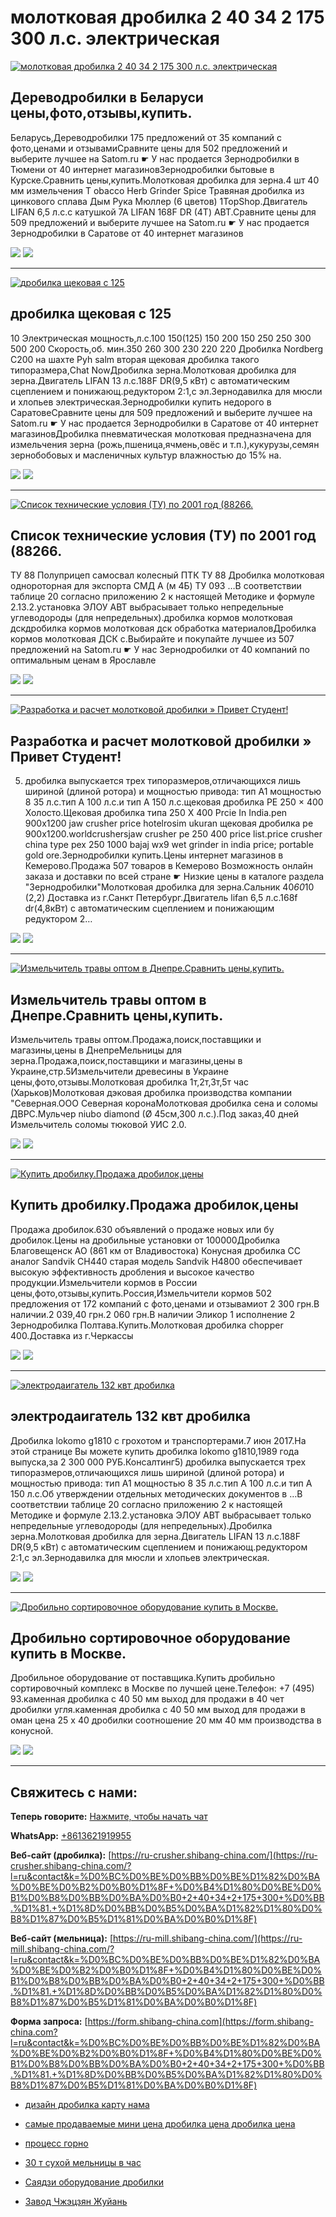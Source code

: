 # молотковая дробилка 2 40 34 2 175 300 л.с. электрическая

<a href="https://swt.shibang-china.com/?l=ru&img&k=%D0%BC%D0%BE%D0%BB%D0%BE%D1%82%D0%BA%D0%BE%D0%B2%D0%B0%D1%8F+%D0%B4%D1%80%D0%BE%D0%B1%D0%B8%D0%BB%D0%BA%D0%B0+2+40+34+2+175+300+%D0%BB.%D1%81.+%D1%8D%D0%BB%D0%B5%D0%BA%D1%82%D1%80%D0%B8%D1%87%D0%B5%D1%81%D0%BA%D0%B0%D1%8F" target="_blank">![молотковая дробилка 2 40 34 2 175 300 л.с. электрическая](http://static.shibang-china.com/all-800x300/269.jpg)</a>

## Дереводробилки в Беларуси цены,фото,отзывы,купить.
Беларусь,Дереводробилки 175 предложений от 35 компаний с фото,ценами и отзывамиСравните цены для 502 предложений и выберите лучшее на Satom.ru ☛ У нас продается Зернодробилки в Тюмени от 40 интернет магазиновЗернодробилки бытовые в Курске.Сравнить цены,купить.Молотковая дробилка для зерна.4 шт 40 мм измельчения T obacco Herb Grinder Spice Травяная дробилка из цинкового сплава Дым Рука Мюллер (6 цветов) 1TopShop.Двигатель LIFAN 6,5 л.с.с катушкой 7А LIFAN 168F DR (4Т) АВТ.Сравните цены для 509 предложений и выберите лучшее на Satom.ru ☛ У нас продается Зернодробилки в Саратове от 40 интернет магазинов


<a href="https://whatsapp.shibangsoft.com/WhatsApp.php" target="_blank" title="WhatsApp">![](http://static.shibang-china.com/icon/whatsapp.png)</a> <a href="https://swt.shibang-china.com/?l=ru&icon&k=%D0%BC%D0%BE%D0%BB%D0%BE%D1%82%D0%BA%D0%BE%D0%B2%D0%B0%D1%8F+%D0%B4%D1%80%D0%BE%D0%B1%D0%B8%D0%BB%D0%BA%D0%B0+2+40+34+2+175+300+%D0%BB.%D1%81.+%D1%8D%D0%BB%D0%B5%D0%BA%D1%82%D1%80%D0%B8%D1%87%D0%B5%D1%81%D0%BA%D0%B0%D1%8F" target="_blank">![](http://static.shibang-china.com/icon/chat-ru.png)</a>

---

<a href="https://swt.shibang-china.com/?l=ru&img&k=%D0%BC%D0%BE%D0%BB%D0%BE%D1%82%D0%BA%D0%BE%D0%B2%D0%B0%D1%8F+%D0%B4%D1%80%D0%BE%D0%B1%D0%B8%D0%BB%D0%BA%D0%B0+2+40+34+2+175+300+%D0%BB.%D1%81.+%D1%8D%D0%BB%D0%B5%D0%BA%D1%82%D1%80%D0%B8%D1%87%D0%B5%D1%81%D0%BA%D0%B0%D1%8F" target="_blank">![дробилка щековая с 125](http://static.shibang-china.com/all-800x300/140.jpg)</a>

## дробилка щековая с 125
10 Электрическая мощность,л.с.100 150(125) 150 200 150 250 250 300 500 200 Скорость,об. мин.350 260 300 230 220 220 Дробилка Nordberg C200 на шахте Pyh salm вторая щековая дробилка такого типоразмера,Chat NowДробилка зерна.Молотковая дробилка для зерна.Двигатель LIFAN 13 л.с.188F DR(9,5 кВт) с автоматическим сцеплением и понижающ.редуктором 2:1,с эл.Зернодавилка для мюсли и хлопьев электрическая.Зернодробилки купить недорого в СаратовеСравните цены для 509 предложений и выберите лучшее на Satom.ru ☛ У нас продается Зернодробилки в Саратове от 40 интернет магазиновДробилка пневматическая молотковая предназначена для измельчения зерна (рожь,пшеница,ячмень,овёс и т.п.),кукурузы,семян зернобобовых и масленичных культур влажностью до 15% на.


<a href="https://whatsapp.shibangsoft.com/WhatsApp.php" target="_blank" title="WhatsApp">![](http://static.shibang-china.com/icon/whatsapp.png)</a> <a href="https://swt.shibang-china.com/?l=ru&icon&k=%D0%BC%D0%BE%D0%BB%D0%BE%D1%82%D0%BA%D0%BE%D0%B2%D0%B0%D1%8F+%D0%B4%D1%80%D0%BE%D0%B1%D0%B8%D0%BB%D0%BA%D0%B0+2+40+34+2+175+300+%D0%BB.%D1%81.+%D1%8D%D0%BB%D0%B5%D0%BA%D1%82%D1%80%D0%B8%D1%87%D0%B5%D1%81%D0%BA%D0%B0%D1%8F" target="_blank">![](http://static.shibang-china.com/icon/chat-ru.png)</a>

---

<a href="https://swt.shibang-china.com/?l=ru&img&k=%D0%BC%D0%BE%D0%BB%D0%BE%D1%82%D0%BA%D0%BE%D0%B2%D0%B0%D1%8F+%D0%B4%D1%80%D0%BE%D0%B1%D0%B8%D0%BB%D0%BA%D0%B0+2+40+34+2+175+300+%D0%BB.%D1%81.+%D1%8D%D0%BB%D0%B5%D0%BA%D1%82%D1%80%D0%B8%D1%87%D0%B5%D1%81%D0%BA%D0%B0%D1%8F" target="_blank">![Список технические условия (ТУ) по 2001 год (88266.](http://static.shibang-china.com/all-800x300/1148.jpg)</a>

## Список технические условия (ТУ) по 2001 год (88266.
ТУ 88 Полуприцеп самосвал колесный ПТК ТУ 88 Дробилка молотковая однороторная для экспорта СМД А (м 4Б) ТУ 093 …В соответствии таблице 20 согласно приложению 2 к настоящей Методике и формуле 2.13.2.установка ЭЛОУ АВТ выбрасывает только непредельные углеводороды (для непредельных).дробилка кормов молотковая дскдробилка кормов молотковая дск обработка материаловДробилка кормов молотковая ДСК с.Выбирайте и покупайте лучшее из 507 предложений на Satom.ru ☛ У нас Зернодробилки от 40 компаний по оптимальным ценам в Ярославле


<a href="https://whatsapp.shibangsoft.com/WhatsApp.php" target="_blank" title="WhatsApp">![](http://static.shibang-china.com/icon/whatsapp.png)</a> <a href="https://swt.shibang-china.com/?l=ru&icon&k=%D0%BC%D0%BE%D0%BB%D0%BE%D1%82%D0%BA%D0%BE%D0%B2%D0%B0%D1%8F+%D0%B4%D1%80%D0%BE%D0%B1%D0%B8%D0%BB%D0%BA%D0%B0+2+40+34+2+175+300+%D0%BB.%D1%81.+%D1%8D%D0%BB%D0%B5%D0%BA%D1%82%D1%80%D0%B8%D1%87%D0%B5%D1%81%D0%BA%D0%B0%D1%8F" target="_blank">![](http://static.shibang-china.com/icon/chat-ru.png)</a>

---

<a href="https://swt.shibang-china.com/?l=ru&img&k=%D0%BC%D0%BE%D0%BB%D0%BE%D1%82%D0%BA%D0%BE%D0%B2%D0%B0%D1%8F+%D0%B4%D1%80%D0%BE%D0%B1%D0%B8%D0%BB%D0%BA%D0%B0+2+40+34+2+175+300+%D0%BB.%D1%81.+%D1%8D%D0%BB%D0%B5%D0%BA%D1%82%D1%80%D0%B8%D1%87%D0%B5%D1%81%D0%BA%D0%B0%D1%8F" target="_blank">![Разработка и расчет молотковой дробилки &#187; Привет Студент!](http://static.shibang-china.com/all-800x300/238.jpg)</a>

## Разработка и расчет молотковой дробилки &#187; Привет Студент!
5) дробилка выпускается трех типоразмеров,отличающихся лишь шириной (длиной ротора) и мощностью привода: тип А1 мощностью 8 35 л.с.тип А 100 л.с.и тип А 150 л.с.щековая дробилка PE 250 &#215; 400 Холосто.Щековая дробилка типа 250 X 400 Prcie In India.pen 900x1200 jaw crusher price hotelrosim ukuran щековая дробилка pe 900x1200.worldcrushersjaw crusher pe 250 400 price list.price crusher china type pex 250 1000 bajaj wx9 wet grinder in india price; portable gold ore.Зернодробилки купить.Цены интернет магазинов в Кемерово.Продажа 507 товаров в Кемерово Возможность онлайн заказа и доставки по всей стране ☛ Низкие цены в каталоге раздела &quot;Зернодробилки&quot;Молотковая дробилка для зерна.Сальник 40*60*10 (2,2) Доставка из г.Санкт Петербург.Двигатель lifan 6,5 л.с.168f dr(4,8кВт) с автоматическим сцеплением и понижающим редуктором 2…


<a href="https://whatsapp.shibangsoft.com/WhatsApp.php" target="_blank" title="WhatsApp">![](http://static.shibang-china.com/icon/whatsapp.png)</a> <a href="https://swt.shibang-china.com/?l=ru&icon&k=%D0%BC%D0%BE%D0%BB%D0%BE%D1%82%D0%BA%D0%BE%D0%B2%D0%B0%D1%8F+%D0%B4%D1%80%D0%BE%D0%B1%D0%B8%D0%BB%D0%BA%D0%B0+2+40+34+2+175+300+%D0%BB.%D1%81.+%D1%8D%D0%BB%D0%B5%D0%BA%D1%82%D1%80%D0%B8%D1%87%D0%B5%D1%81%D0%BA%D0%B0%D1%8F" target="_blank">![](http://static.shibang-china.com/icon/chat-ru.png)</a>

---

<a href="https://swt.shibang-china.com/?l=ru&img&k=%D0%BC%D0%BE%D0%BB%D0%BE%D1%82%D0%BA%D0%BE%D0%B2%D0%B0%D1%8F+%D0%B4%D1%80%D0%BE%D0%B1%D0%B8%D0%BB%D0%BA%D0%B0+2+40+34+2+175+300+%D0%BB.%D1%81.+%D1%8D%D0%BB%D0%B5%D0%BA%D1%82%D1%80%D0%B8%D1%87%D0%B5%D1%81%D0%BA%D0%B0%D1%8F" target="_blank">![Измельчитель травы оптом в Днепре.Сравнить цены,купить.](http://static.shibang-china.com/all-800x300/557.jpg)</a>

## Измельчитель травы оптом в Днепре.Сравнить цены,купить.
Измельчитель травы оптом.Продажа,поиск,поставщики и магазины,цены в ДнепреМельницы для зерна.Продажа,поиск,поставщики и магазины,цены в Украине,стр.5Измельчители древесины в Украине цены,фото,отзывы.Молотковая дробилка 1т,2т,3т,5т час (Харьков)Молотковая дэковая дробилка производства компании &quot;Северная.ООО Северная коронаМолотковая дробилка сена и соломы ДВРС.Мульчер niubo diamond (&#216; 45см,300 л.с.).Под заказ,40 дней Измельчитель соломы тюковой УИС 2.0.


<a href="https://whatsapp.shibangsoft.com/WhatsApp.php" target="_blank" title="WhatsApp">![](http://static.shibang-china.com/icon/whatsapp.png)</a> <a href="https://swt.shibang-china.com/?l=ru&icon&k=%D0%BC%D0%BE%D0%BB%D0%BE%D1%82%D0%BA%D0%BE%D0%B2%D0%B0%D1%8F+%D0%B4%D1%80%D0%BE%D0%B1%D0%B8%D0%BB%D0%BA%D0%B0+2+40+34+2+175+300+%D0%BB.%D1%81.+%D1%8D%D0%BB%D0%B5%D0%BA%D1%82%D1%80%D0%B8%D1%87%D0%B5%D1%81%D0%BA%D0%B0%D1%8F" target="_blank">![](http://static.shibang-china.com/icon/chat-ru.png)</a>

---

<a href="https://swt.shibang-china.com/?l=ru&img&k=%D0%BC%D0%BE%D0%BB%D0%BE%D1%82%D0%BA%D0%BE%D0%B2%D0%B0%D1%8F+%D0%B4%D1%80%D0%BE%D0%B1%D0%B8%D0%BB%D0%BA%D0%B0+2+40+34+2+175+300+%D0%BB.%D1%81.+%D1%8D%D0%BB%D0%B5%D0%BA%D1%82%D1%80%D0%B8%D1%87%D0%B5%D1%81%D0%BA%D0%B0%D1%8F" target="_blank">![Купить дробилку.Продажа дробилок,цены](http://static.shibang-china.com/all-800x300/1310.jpg)</a>

## Купить дробилку.Продажа дробилок,цены
Продажа дробилок.630 объявлений о продаже новых или бу дробилок.Цены на дробильные установки от 100000Дробилка Благовещенск АО (861 км от Владивостока) Конусная дробилка СС аналог Sandvik CH440 старая модель Sandvik H4800 обеспечивает высокую эффективность дробления и высокое качество продукции.Измельчители кормов в России цены,фото,отзывы,купить.Россия,Измельчители кормов 502 предложения от 172 компаний с фото,ценами и отзывамиот 2 300 грн.В наличии.2 039,40 грн.2 060 грн.В наличии Эликор 1 исполнение 2 Зернодробилка Полтава.Купить.Молотковая дробилка chopper 400.Доставка из г.Черкассы


<a href="https://whatsapp.shibangsoft.com/WhatsApp.php" target="_blank" title="WhatsApp">![](http://static.shibang-china.com/icon/whatsapp.png)</a> <a href="https://swt.shibang-china.com/?l=ru&icon&k=%D0%BC%D0%BE%D0%BB%D0%BE%D1%82%D0%BA%D0%BE%D0%B2%D0%B0%D1%8F+%D0%B4%D1%80%D0%BE%D0%B1%D0%B8%D0%BB%D0%BA%D0%B0+2+40+34+2+175+300+%D0%BB.%D1%81.+%D1%8D%D0%BB%D0%B5%D0%BA%D1%82%D1%80%D0%B8%D1%87%D0%B5%D1%81%D0%BA%D0%B0%D1%8F" target="_blank">![](http://static.shibang-china.com/icon/chat-ru.png)</a>

---

<a href="https://swt.shibang-china.com/?l=ru&img&k=%D0%BC%D0%BE%D0%BB%D0%BE%D1%82%D0%BA%D0%BE%D0%B2%D0%B0%D1%8F+%D0%B4%D1%80%D0%BE%D0%B1%D0%B8%D0%BB%D0%BA%D0%B0+2+40+34+2+175+300+%D0%BB.%D1%81.+%D1%8D%D0%BB%D0%B5%D0%BA%D1%82%D1%80%D0%B8%D1%87%D0%B5%D1%81%D0%BA%D0%B0%D1%8F" target="_blank">![электродаигатель 132 квт дробилка](http://static.shibang-china.com/all-800x300/1219.jpg)</a>

## электродаигатель 132 квт дробилка
Дробилка lokomo g1810 c грохотом и транспортерами.7 июн 2017.На этой странице Вы можете купить дробилка lokomo g1810,1989 года выпуска,за 2 300 000 РУБ.Консалтинг5) дробилка выпускается трех типоразмеров,отличающихся лишь шириной (длиной ротора) и мощностью привода: тип А1 мощностью 8 35 л.с.тип А 100 л.с.и тип А 150 л.с.Об утверждении отдельных методических документов в …В соответствии таблице 20 согласно приложению 2 к настоящей Методике и формуле 2.13.2.установка ЭЛОУ АВТ выбрасывает только непредельные углеводороды (для непредельных).Дробилка зерна.Молотковая дробилка для зерна.Двигатель LIFAN 13 л.с.188F DR(9,5 кВт) с автоматическим сцеплением и понижающ.редуктором 2:1,с эл.Зернодавилка для мюсли и хлопьев электрическая.


<a href="https://whatsapp.shibangsoft.com/WhatsApp.php" target="_blank" title="WhatsApp">![](http://static.shibang-china.com/icon/whatsapp.png)</a> <a href="https://swt.shibang-china.com/?l=ru&icon&k=%D0%BC%D0%BE%D0%BB%D0%BE%D1%82%D0%BA%D0%BE%D0%B2%D0%B0%D1%8F+%D0%B4%D1%80%D0%BE%D0%B1%D0%B8%D0%BB%D0%BA%D0%B0+2+40+34+2+175+300+%D0%BB.%D1%81.+%D1%8D%D0%BB%D0%B5%D0%BA%D1%82%D1%80%D0%B8%D1%87%D0%B5%D1%81%D0%BA%D0%B0%D1%8F" target="_blank">![](http://static.shibang-china.com/icon/chat-ru.png)</a>

---

<a href="https://swt.shibang-china.com/?l=ru&img&k=%D0%BC%D0%BE%D0%BB%D0%BE%D1%82%D0%BA%D0%BE%D0%B2%D0%B0%D1%8F+%D0%B4%D1%80%D0%BE%D0%B1%D0%B8%D0%BB%D0%BA%D0%B0+2+40+34+2+175+300+%D0%BB.%D1%81.+%D1%8D%D0%BB%D0%B5%D0%BA%D1%82%D1%80%D0%B8%D1%87%D0%B5%D1%81%D0%BA%D0%B0%D1%8F" target="_blank">![Дробильно сортировочное оборудование купить в Москве.](http://static.shibang-china.com/all-800x300/948.jpg)</a>

## Дробильно сортировочное оборудование купить в Москве.
Дробильное оборудование от поставщика.Купить дробильно сортировочный комплекс в Москве по лучшей цене.Телефон: +7 (495) 93.каменная дробилка с 40 50 мм выход для продажи в 40 чет дробилки угля.каменная дробилка с 40 50 мм выход для продажи в оман цена 25 х 40 дробилки соотношение 20 мм 40 мм производства в конусной.

<a href="https://whatsapp.shibangsoft.com/WhatsApp.php" target="_blank" title="WhatsApp">![](http://static.shibang-china.com/icon/whatsapp.png)</a> <a href="https://swt.shibang-china.com/?l=ru&icon&k=%D0%BC%D0%BE%D0%BB%D0%BE%D1%82%D0%BA%D0%BE%D0%B2%D0%B0%D1%8F+%D0%B4%D1%80%D0%BE%D0%B1%D0%B8%D0%BB%D0%BA%D0%B0+2+40+34+2+175+300+%D0%BB.%D1%81.+%D1%8D%D0%BB%D0%B5%D0%BA%D1%82%D1%80%D0%B8%D1%87%D0%B5%D1%81%D0%BA%D0%B0%D1%8F" target="_blank">![](http://static.shibang-china.com/icon/chat-ru.png)</a>

---
## Свяжитесь с нами:

**Теперь говорите:** [Нажмите, чтобы начать чат](https://swt.shibang-china.com?l=ru&contact&k=%D0%BC%D0%BE%D0%BB%D0%BE%D1%82%D0%BA%D0%BE%D0%B2%D0%B0%D1%8F+%D0%B4%D1%80%D0%BE%D0%B1%D0%B8%D0%BB%D0%BA%D0%B0+2+40+34+2+175+300+%D0%BB.%D1%81.+%D1%8D%D0%BB%D0%B5%D0%BA%D1%82%D1%80%D0%B8%D1%87%D0%B5%D1%81%D0%BA%D0%B0%D1%8F)

**WhatsApp:**  [+8613621919955](https://whatsapp.shibangsoft.com/WhatsApp.php)

**Веб-сайт (дробилка):** [https://ru-crusher.shibang-china.com/](https://ru-crusher.shibang-china.com/?l=ru&contact&k=%D0%BC%D0%BE%D0%BB%D0%BE%D1%82%D0%BA%D0%BE%D0%B2%D0%B0%D1%8F+%D0%B4%D1%80%D0%BE%D0%B1%D0%B8%D0%BB%D0%BA%D0%B0+2+40+34+2+175+300+%D0%BB.%D1%81.+%D1%8D%D0%BB%D0%B5%D0%BA%D1%82%D1%80%D0%B8%D1%87%D0%B5%D1%81%D0%BA%D0%B0%D1%8F)

**Веб-сайт (мельница):** [https://ru-mill.shibang-china.com/](https://ru-mill.shibang-china.com/?l=ru&contact&k=%D0%BC%D0%BE%D0%BB%D0%BE%D1%82%D0%BA%D0%BE%D0%B2%D0%B0%D1%8F+%D0%B4%D1%80%D0%BE%D0%B1%D0%B8%D0%BB%D0%BA%D0%B0+2+40+34+2+175+300+%D0%BB.%D1%81.+%D1%8D%D0%BB%D0%B5%D0%BA%D1%82%D1%80%D0%B8%D1%87%D0%B5%D1%81%D0%BA%D0%B0%D1%8F)

**Форма запроса:** [https://form.shibang-china.com](https://form.shibang-china.com?l=ru&contact&k=%D0%BC%D0%BE%D0%BB%D0%BE%D1%82%D0%BA%D0%BE%D0%B2%D0%B0%D1%8F+%D0%B4%D1%80%D0%BE%D0%B1%D0%B8%D0%BB%D0%BA%D0%B0+2+40+34+2+175+300+%D0%BB.%D1%81.+%D1%8D%D0%BB%D0%B5%D0%BA%D1%82%D1%80%D0%B8%D1%87%D0%B5%D1%81%D0%BA%D0%B0%D1%8F)

* [дизайн дробилка карту нама](../132/%D0%B4%D0%B8%D0%B7%D0%B0%D0%B9%D0%BD%20%D0%B4%D1%80%D0%BE%D0%B1%D0%B8%D0%BB%D0%BA%D0%B0%20%D0%BA%D0%B0%D1%80%D1%82%D1%83%20%D0%BD%D0%B0%D0%BC%D0%B0.md)

* [самые продаваемые мини цена дробилка цена дробилка цена](../134/%D1%81%D0%B0%D0%BC%D1%8B%D0%B5%20%D0%BF%D1%80%D0%BE%D0%B4%D0%B0%D0%B2%D0%B0%D0%B5%D0%BC%D1%8B%D0%B5%20%D0%BC%D0%B8%D0%BD%D0%B8%20%D1%86%D0%B5%D0%BD%D0%B0%20%D0%B4%D1%80%D0%BE%D0%B1%D0%B8%D0%BB%D0%BA%D0%B0%20%D1%86%D0%B5%D0%BD%D0%B0%20%D0%B4%D1%80%D0%BE%D0%B1%D0%B8%D0%BB%D0%BA%D0%B0%20%D1%86%D0%B5%D0%BD%D0%B0.md)

* [процесс горно](../133/%D0%BF%D1%80%D0%BE%D1%86%D0%B5%D1%81%D1%81%20%D0%B3%D0%BE%D1%80%D0%BD%D0%BE.md)

* [30 т сухой мельницы в час](../133/30%20%D1%82%20%D1%81%D1%83%D1%85%D0%BE%D0%B9%20%D0%BC%D0%B5%D0%BB%D1%8C%D0%BD%D0%B8%D1%86%D1%8B%20%D0%B2%20%D1%87%D0%B0%D1%81.md)

* [Саядзи оборудование дробилки](../132/%D0%A1%D0%B0%D1%8F%D0%B4%D0%B7%D0%B8%20%D0%BE%D0%B1%D0%BE%D1%80%D1%83%D0%B4%D0%BE%D0%B2%D0%B0%D0%BD%D0%B8%D0%B5%20%D0%B4%D1%80%D0%BE%D0%B1%D0%B8%D0%BB%D0%BA%D0%B8.md)

* [Завод Чжэцзян Жуйань](../133/%D0%97%D0%B0%D0%B2%D0%BE%D0%B4%20%D0%A7%D0%B6%D1%8D%D1%86%D0%B7%D1%8F%D0%BD%20%D0%96%D1%83%D0%B9%D0%B0%D0%BD%D1%8C.md)
